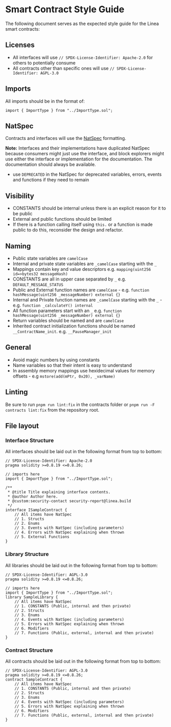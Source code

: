 # Smart Contract Style Guide

The following document serves as the expected style guide for the Linea smart contracts:

## Licenses
- All interfaces will use `// SPDX-License-Identifier: Apache-2.0` for others to potentially consume
- All contracts other than specific ones will use `// SPDX-License-Identifier: AGPL-3.0`

## Imports
All imports should be in the format of:
```
import { ImportType } from "../ImportType.sol";
```

## NatSpec
Contracts and interfaces will use the [NatSpec](https://docs.soliditylang.org/en/develop/natspec-format.html) formatting.

**Note:** Interfaces and their implementations have duplicated NatSpec because consumers might just use the interface, and block explorers might use either the interface or implementation for the documentation. The documentation should always be available.

- use `DEPRECATED` in the NatSpec for deprecated variables, errors, events and functions if they need to remain

## Visibility
- CONSTANTS should be internal unless there is an explicit reason for it to be public
- External and public functions should be limited
- If there is a function calling itself using `this.` or a function is made public to do this, reconsider the design and refactor.

## Naming
- Public state variables are `camelCase`
- Internal and private state variables are `_camelCase` starting with the `_`
- Mappings contain key and value descriptors e.g. `mapping(uint256 id=>bytes32 messageHash)`
- CONSTANTS are all in upper case separated by `_` e.g. `DEFAULT_MESSAGE_STATUS`
- Public and External function names are `camelCase` - e.g. `function hashMessage(uint256 _messageNumber) external {}`
- Internal and Private function names are `_camelCase` starting with the `_` - e.g. `function _calculateY() internal`
- All function parameters start with an `_` e.g. `function hashMessage(uint256 _messageNumber) external {}`
- Return variables should be named and are `camelCase`
- Inherited contract initialization functions should be named `__ContractName_init`. e.g. `__PauseManager_init`

## General
- Avoid magic numbers by using constants
- Name variables so that their intent is easy to understand
- In assembly memory mappings use hexidecimal values for memory offsets - e.g `mstore(add(mPtr, 0x20), _varName)`

## Linting
Be sure to run `pnpm run lint:fix` in the contracts folder or `pnpm run -F contracts lint:fix` from the repository root.

## File layout
### Interface Structure
All interfaces should be laid out in the following format from top to bottom:

```
// SPDX-License-Identifier: Apache-2.0
pragma solidity >=0.8.19 <=0.8.26; 

// imports here
import { ImportType } from "../ImportType.sol";

/**
 * @title Title explaining interface contents.
 * @author Author here.
 * @custom:security-contact security-report@linea.build
 */
interface ISampleContract {
	// All items have NatSpec
	// 1. Structs
	// 2. Enums
	// 3. Events with NatSpec (including parameters)
	// 4. Errors with NatSpec explaining when thrown
	// 5. External Functions
}
```

### Library Structure
All libraries should be laid out in the following format from top to bottom:

```
// SPDX-License-Identifier: AGPL-3.0
pragma solidity >=0.8.19 <=0.8.26; 

// imports here
import { ImportType } from "../ImportType.sol";
library SampleLibrary {
	// All items have NatSpec
	// 1. CONSTANTS (Public, internal and then private)
	// 2. Structs
	// 3. Enums
	// 4. Events with NatSpec (including parameters)
	// 5. Errors with NatSpec explaining when thrown
	// 6. Modifiers
	// 7. Functions (Public, external, internal and then private)
}
```

### Contract Structure

All contracts should be laid out in the following format from top to bottom:

```
// SPDX-License-Identifier: AGPL-3.0
pragma solidity >=0.8.19 <=0.8.26; 
contract SampleContract {
	// All items have NatSpec
	// 1. CONSTANTS (Public, internal and then private)
	// 2. Structs
	// 3. Enums
	// 4. Events with NatSpec (including parameters)
	// 5. Errors with NatSpec explaining when thrown
	// 6. Modifiers
	// 7. Functions (Public, external, internal and then private)
}
```